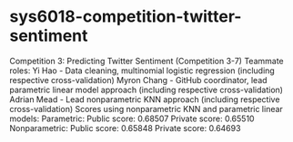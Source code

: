 # sys6018-competition-twitter-sentiment

Competition 3: Predicting Twitter Sentiment (Competition 3-7)
Teammate roles: Yi Hao - Data cleaning, multinomial logistic regression (including respective cross-validation) Myron Chang - GitHub coordinator, lead parametric linear model approach (including respective cross-validation) Adrian Mead - Lead nonparametric KNN approach (including respective cross-validation)
Scores using nonparametric KNN and parametric linear models:
Parametric: Public score: 0.68507 Private score: 0.65510
Nonparametric: Public score: 0.65848 Private score: 0.64693

